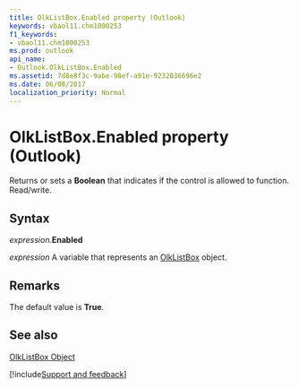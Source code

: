 ```yaml
---
title: OlkListBox.Enabled property (Outlook)
keywords: vbaol11.chm1000253
f1_keywords:
- vbaol11.chm1000253
ms.prod: outlook
api_name:
- Outlook.OlkListBox.Enabled
ms.assetid: 7d8e8f3c-9abe-98ef-a91e-9232036696e2
ms.date: 06/08/2017
localization_priority: Normal
---
```



# OlkListBox.Enabled property (Outlook)

Returns or sets a  **Boolean** that indicates if the control is allowed to function. Read/write.


## Syntax

_expression_.**Enabled**

_expression_ A variable that represents an [OlkListBox](Outlook.OlkListBox.md) object.


## Remarks

The default value is  **True**.


## See also


[OlkListBox Object](Outlook.OlkListBox.md)

[!include[Support and feedback](~/includes/feedback-boilerplate.md)]